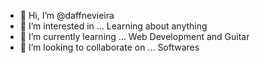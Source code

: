 - 👋 Hi, I’m @daffnevieira
- 👀 I’m interested in ... Learning about anything
- 🌱 I’m currently learning ... Web Development and Guitar
- 💞️ I’m looking to collaborate on ... Softwares

<!---
daffnevieira/daffnevieira is a ✨ special ✨ repository because its `README.md` (this file) appears on your GitHub profile.
You can click the Preview link to take a look at your changes.
--->
